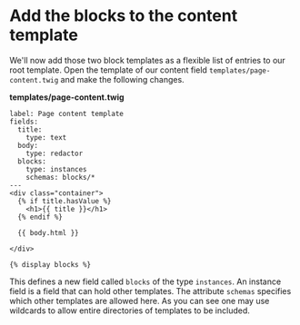 # Add the blocks to the content template

We'll now add those two block templates as a flexible list of entries
to our root template. Open the template of our content field
`templates/page-content.twig` and make the following changes.

**templates/page-content.twig**

```twig{7-9,20}
label: Page content template
fields:
  title:
    type: text
  body:
    type: redactor
  blocks:
    type: instances
    schemas: blocks/*
---
<div class="container">
  {% if title.hasValue %}
    <h1>{{ title }}</h1>
  {% endif %}

  {{ body.html }}

</div>

{% display blocks %}
```

This defines a new field called `blocks` of the type `instances`.
An instance field is a field that can hold other templates. The attribute
`schemas` specifies which other templates are allowed here. As you can
see one may use wildcards to allow entire directories of templates to be included.

